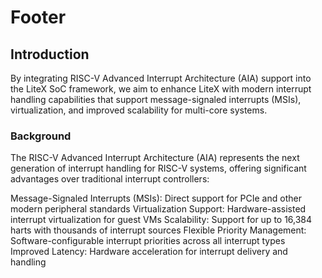 # Footer

## Introduction

By integrating RISC-V Advanced Interrupt Architecture (AIA) support into the LiteX SoC framework, we aim to enhance LiteX with modern interrupt handling capabilities that support message-signaled interrupts (MSIs), virtualization, and improved scalability for multi-core systems.

### Background
The RISC-V Advanced Interrupt Architecture (AIA) represents the next generation of interrupt handling for RISC-V systems, offering significant advantages over traditional interrupt controllers:

Message-Signaled Interrupts (MSIs): Direct support for PCIe and other modern peripheral standards
Virtualization Support: Hardware-assisted interrupt virtualization for guest VMs
Scalability: Support for up to 16,384 harts with thousands of interrupt sources
Flexible Priority Management: Software-configurable interrupt priorities across all interrupt types
Improved Latency: Hardware acceleration for interrupt delivery and handling
